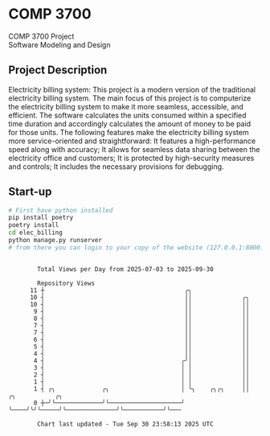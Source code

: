 # COMP 3700
COMP 3700 Project  
Software Modeling and Design
## Project Description
Electricity billing system: This project is a modern version of the traditional electricity billing system. The main focus of this project is to computerize the electricity billing system to make it more seamless, accessible, and efficient. The software calculates the units consumed within a specified time duration and accordingly calculates the amount of money to be paid for those units. The following features make the electricity billing system more service-oriented and straightforward: It features a high-performance speed along with accuracy; It allows for seamless data sharing between the electricity office and customers; It is protected by high-security measures and controls; It includes the necessary provisions for debugging.

## Start-up
```bash
# First have python installed
pip install poetry
poetry install
cd elec_billing
python manage.py runserver
# from there you can login to your copy of the website (127.0.0.1:8000), default creds are admin/admin
```

```

        Total Views per Day from 2025-07-03 to 2025-09-30

        Repository Views
      11 ┼                                       ╭╮
      10 ┤                                       ││              ╭╮
      10 ┤                                       ││              ││
       9 ┤                                       ││              ││
       8 ┤                                       ││              ││
       7 ┤                                       ││              ││
       7 ┤                                       ││              ││
       6 ┤                                       ││              ││
       5 ┤                                       ││              ││
       4 ┤                                       ││              ││
       4 ┤                                      ╭╯│              ││
       3 ┤                                      │ │              ││
       2 ┤                                      │ │              ││
       1 ┤                                      │ │              ││
       1 ┤ ╭╮             ╭╮                    │ ╰╮    ╭╮╭╮     ││              ╭╮           ╭╮
       0 ┼─╯╰─────────────╯╰────────────────────╯  ╰────╯╰╯╰─────╯╰──────────────╯╰───────────╯╰───

        Chart last updated - Tue Sep 30 23:58:13 2025 UTC
        
```
